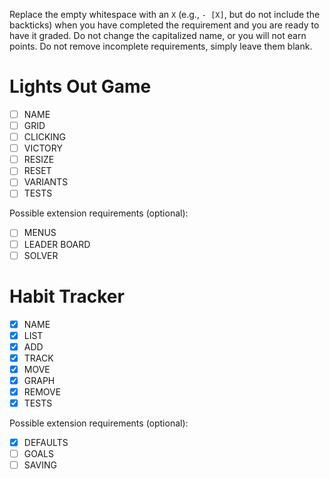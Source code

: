 Replace the empty whitespace with an `X` (e.g., `- [X]`, but do not include the backticks) when you have completed the requirement and you are ready to have it graded. Do not change the capitalized name, or you will not earn points. Do not remove incomplete requirements, simply leave them blank.

# Lights Out Game

-   [ ] NAME
-   [ ] GRID
-   [ ] CLICKING
-   [ ] VICTORY
-   [ ] RESIZE
-   [ ] RESET
-   [ ] VARIANTS
-   [ ] TESTS

Possible extension requirements (optional):

-   [ ] MENUS
-   [ ] LEADER BOARD
-   [ ] SOLVER

# Habit Tracker

-   [x] NAME
-   [x] LIST
-   [x] ADD
-   [x] TRACK
-   [x] MOVE
-   [x] GRAPH
-   [x] REMOVE
-   [x] TESTS

Possible extension requirements (optional):

-   [x] DEFAULTS
-   [ ] GOALS
-   [ ] SAVING
